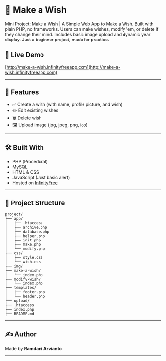 # 🌠 Make a Wish

Mini Project: Make a Wish | A Simple Web App to Make a Wish. Built with plain PHP, no frameworks. Users can make wishes, modify 'em, or delete if they change their mind. Includes basic image upload and dynamic year display. Just a beginner project, made for practice.

## 🚀 Live Demo
[http://make-a-wish.infinityfreeapp.com](http://make-a-wish.infinityfreeapp.com)

---

## 🔧 Features

- ✅ Create a wish (with name, profile picture, and wish)
- ✏️ Edit existing wishes
- 🗑️ Delete wish
- 🖼️ Upload image (jpg, jpeg, png, ico)

---

## 🛠️ Built With

- PHP (Procedural)
- MySQL
- HTML & CSS
- JavaScript (Just basic alert)
- Hosted on [InfinityFree](https://infinityfree.net)

---

## 📁 Project Structure

```
project/
├── app/
│   ├── .htaccess
│   ├── archive.php
│   ├── database.php
│   ├── helper.php
│   ├── init.php
│   ├── make.php
│   └── modify.php
├── css/
│   ├── style.css
│   └── wish.css
├── img/
├── make-a-wish/
│   └── index.php
├── modify-wish/
│   └── index.php
├── templates/
│   ├── footer.php
│   └── header.php
├── upload/
├── .htaccess
├── index.php
├── README.md
```

---

## ✍️ Author

Made by **Ramdani Arvianto**

---